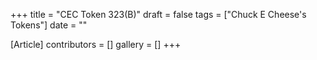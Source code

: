 +++
title = "CEC Token 323(B)"
draft = false
tags = ["Chuck E Cheese's Tokens"]
date = ""

[Article]
contributors = []
gallery = []
+++
